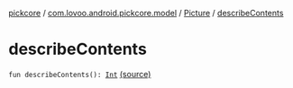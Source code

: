 [pickcore](../../index.md) / [com.lovoo.android.pickcore.model](../index.md) / [Picture](index.md) / [describeContents](./describe-contents.md)

# describeContents

`fun describeContents(): `[`Int`](https://kotlinlang.org/api/latest/jvm/stdlib/kotlin/-int/index.html) [(source)](https://github.com/lovoo/android-pickpic/blob/master/pickcore/src/main/kotlin/com/lovoo/android/pickcore/model/Picture.kt#L33)
